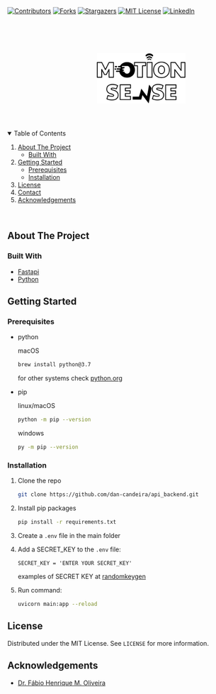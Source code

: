 [![Contributors][contributors-shield]][contributors-url]
[![Forks][forks-shield]][forks-url]
[![Stargazers][stars-shield]][stars-url]
[![MIT License][license-shield]][license-url]
[![LinkedIn][linkedin-shield]][linkedin-url]

<br>

<img src="./motion_sense.svg" alt="Motion Sense" width="200" style="margin: 3.5rem 40%;" /> 
<br>
<!-- TABLE OF CONTENTS -->
<details open="open">
  <summary>Table of Contents</summary>
  <ol>
    <li>
      <a href="#about-the-project">About The Project</a>
      <ul>
        <li><a href="#built-with">Built With</a></li>
      </ul>
    </li>
    <li>
      <a href="#getting-started">Getting Started</a>
      <ul>
        <li><a href="#prerequisites">Prerequisites</a></li>
        <li><a href="#installation">Installation</a></li>
      </ul>
    </li>
    <li><a href="#license">License</a></li>
    <li><a href="#contact">Contact</a></li>
    <li><a href="#acknowledgements">Acknowledgements</a></li>
  </ol>
</details>

<br>

<!-- ABOUT THE PROJECT -->
## About The Project

<!-- [![Product Name Screen Shot][product-screenshot]](https://example.com) -->



### Built With
* [Fastapi](https://fastapi.tiangolo.com/)
* [Python](https://www.python.org/)


<!-- GETTING STARTED -->
## Getting Started


### Prerequisites

* python
  
  macOS
  ```sh
  brew install python@3.7
  ```
  for other systems check [python.org](https://www.python.org/downloads/)

* pip
  
  linux/macOS
  ```sh
  python -m pip --version
  ```

  windows
  ```sh
  py -m pip --version
  ```

### Installation

1. Clone the repo
   ```sh
   git clone https://github.com/dan-candeira/api_backend.git
   ```
2. Install pip packages
   ```sh
   pip install -r requirements.txt
   ```
3. Create a `.env` file in the main folder
   
4. Add a SECRET_KEY to the `.env` file:
   ```env
   SECRET_KEY = 'ENTER YOUR SECRET_KEY'
   ```
   
   examples of SECRET KEY at [randomkeygen](https://randomkeygen.com/)

5. Run command:
   ```sh
   uvicorn main:app --reload
   ```


<!-- LICENSE -->
## License

Distributed under the MIT License. See `LICENSE` for more information.


<!-- ACKNOWLEDGEMENTS -->
## Acknowledgements

* [Dr. Fábio Henrique M. Oliveira](https://sites.google.com/view/oliveirafhm/home)



<!-- MARKDOWN LINKS & IMAGES -->
<!-- https://www.markdownguide.org/basic-syntax/#reference-style-links -->
[contributors-shield]: https://img.shields.io/github/contributors/dan-candeira/api_backend.svg?style=for-the-badge
[contributors-url]: https://github.com/dan-candeira/api_backend/graphs/contributors
[forks-shield]: https://img.shields.io/github/forks/dan-candeira/api_backend.svg?style=for-the-badge
[forks-url]: https://github.com/dan-candeira/api_backend/network/members
[stars-shield]: https://img.shields.io/github/stars/dan-candeira/api_backend.svg?style=for-the-badge
[stars-url]: https://github.com/dan-candeira/api_backend/stargazers
[issues-shield]: https://img.shields.io/github/issues/dan-candeira/api_backend.svg?style=for-the-badge
[issues-url]: https://github.com/dan-candeira/api_backend/issues
[license-shield]: https://img.shields.io/github/license/dan-candeira/api_backend.svg?style=for-the-badge
[license-url]: https://github.com/dan-candeira/api_backend/blob/master/LICENSE.txt
[linkedin-shield]: https://img.shields.io/badge/-LinkedIn-black.svg?style=for-the-badge&logo=linkedin&colorB=555
[linkedin-url]: www.linkedin.com/in/daannybc